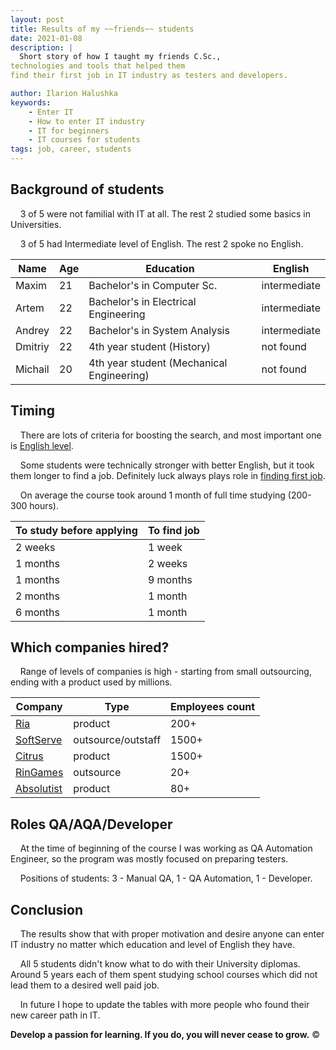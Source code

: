 ```yaml
---
layout: post
title: Results of my ~~friends~~ students
date: 2021-01-08
description: |
  Short story of how I taught my friends C.Sc., 
technologies and tools that helped them
find their first job in IT industry as testers and developers.

author: Ilarion Halushka
keywords:
    - Enter IT
    - How to enter IT industry
    - IT for beginners
    - IT courses for students
tags: job, career, students
---
```


## Background of students

&nbsp;&nbsp;&nbsp; 3 of 5 were not familial with IT at all. The rest 2 studied some basics in Universities.

&nbsp;&nbsp;&nbsp; 3 of 5 had Intermediate level of English. The rest 2 spoke no English.

Name | Age | Education | English 
--- | --- | --- | --- 
Maxim | 21 | Bachelor's in Computer Sc. | intermediate
Artem | 22 | Bachelor's in Electrical Engineering | intermediate
Andrey | 22 | Bachelor's in System Analysis | intermediate
Dmitriy | 22 | 4th year student (History) | not found
Michail | 20 | 4th year student (Mechanical Engineering) | not found

## Timing

&nbsp;&nbsp;&nbsp; There are lots of criteria for boosting the search, and most important one is
[English level](2020-06-21-Learning-Multiple-Foreign-Languages.markdown).

&nbsp;&nbsp;&nbsp; Some students were technically stronger with better English,
but it took them longer to find a job.
Definitely luck always plays role in [finding first job](2020-07-01-How-To-Find-The-First-Job.markdown).

&nbsp;&nbsp;&nbsp; On average the course took around 1 month of full time studying (200-300 hours).

To study before applying | To find job
--- | ---
2 weeks | 1 week
1 months | 2 weeks
1 months | 9 months
2 months | 1 month
6 months | 1 month

## Which companies hired?

&nbsp;&nbsp;&nbsp; Range of levels of companies is high - starting from small outsourcing, ending with a product used by millions.

Company | Type | Employees count
--- | --- | ---
[Ria](https://jobs.dou.ua/companies/ria/) | product | 200+
[SoftServe](https://jobs.dou.ua/companies/softserve/) | outsource/outstaff | 1500+
[Citrus](https://jobs.dou.ua/companies/citrus-ua/) | product | 1500+
[RinGames](https://jobs.dou.ua/companies/ringames/) | outsource | 20+
[Absolutist](https://jobs.dou.ua/companies/absolutist/) | product | 80+

## Roles QA/AQA/Developer

&nbsp;&nbsp;&nbsp; At the time of beginning of the course I was working as QA Automation Engineer,
so the program was mostly focused on preparing testers.

&nbsp;&nbsp;&nbsp;  Positions of students: 3 - Manual QA, 1 - QA Automation, 1 - Developer.

## Conclusion

&nbsp;&nbsp;&nbsp; The results show that with proper motivation and desire anyone can
enter IT industry no matter which education and level of English they have.

&nbsp;&nbsp;&nbsp; All 5 students didn't know what to do with their University diplomas.
Around 5 years each of them spent studying school courses which did not lead them to
a desired well paid job.

&nbsp;&nbsp;&nbsp; In future I hope to update the tables with more people 
who found their new career path in IT.

**Develop a passion for learning. If you do, you will never cease to grow.** ©
